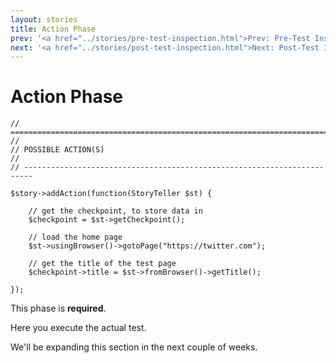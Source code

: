 ```yaml
---
layout: stories
title: Action Phase
prev: '<a href="../stories/pre-test-inspection.html">Prev: Pre-Test Inspection Phase</a>'
next: '<a href="../stories/post-test-inspection.html">Next: Post-Test Inspection Phase</a>'
---
```


# Action Phase

    // ========================================================================
    //
    // POSSIBLE ACTION(S)
    //
    // ------------------------------------------------------------------------

    $story->addAction(function(StoryTeller $st) {

	    // get the checkpoint, to store data in
	    $checkpoint = $st->getCheckpoint();

        // load the home page
        $st->usingBrowser()->gotoPage("https://twitter.com");

        // get the title of the test page
        $checkpoint->title = $st->fromBrowser()->getTitle();

    });

This phase is **required**.

Here you execute the actual test.

We'll be expanding this section in the next couple of weeks.